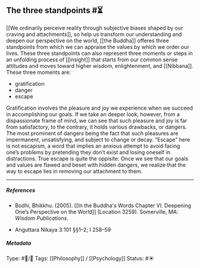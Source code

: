 ## The three standpoints  #⏳ 

[[We ordinarily perceive reality through subjective biases shaped by our craving and attachments]], so help us transform our understanding and deepen our perspective on the world, [[the Buddha]] offeres three standpoints from which we can appraise the values by which we order our lives. These three standpoints can also represent three moments or steps in an unfolding process of [[insight]] that starts from our common sense attitudes and moves toward higher wisdom, enlightenment, and [[Nibbana]]. These three moments are: 

- gratification
- danger
- escape

Gratification involves the pleasure and joy we experience when we succeed in accomplishing our goals. If we take an deeper look, however, from a dispassionate frame of mind, we can see that such pleasure and joy is far from satisfactory, to the contrary, it holds various drawbacks, or dangers. The most prominent of dangers being the fact that such pleasures are impermanent, unsatisfying, and subject to change or decay. “Escape” here is not escapism, a word that implies an anxious attempt to avoid facing one’s problems by pretending they don’t exist and losing oneself in distractions. True escape is quite the oppisite: Once we see that our goals and values are flawed and beset with hidden dangers, we realize that the way to escape lies in removing our attachment to them. 

___

##### References

- Bodhi, Bhikkhu. (2005). [[In the Buddha's Words Chapter VI. Deepening One’s Perspective on the World]]   (Location 3259). Somerville, MA: _Wisdom Publications_.

- Anguttara Nikaya 3:101 §§1–2; I 258–59

##### Metadata

Type: #🔵/🔵 
Tags: [[Philosophy]] / [[Psychology]]
Status: #☀️ 